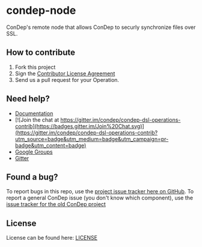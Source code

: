 condep-node
=============================

ConDep's remote node that allows ConDep to securly synchronize files over SSL. 

How to contribute
-----------------
1. Fork this project
2. Sign the [Contributor License Agreement](http://www.condep.io/contribute/)
3. Send us a pull request for your Operation.

Need help?
----------
* [Documentation](http://www.condep.io/docs)
* [![Join the chat at https://gitter.im/condep/condep-dsl-operations-contrib](https://badges.gitter.im/Join%20Chat.svg)](https://gitter.im/condep/condep-dsl-operations-contrib?utm_source=badge&utm_medium=badge&utm_campaign=pr-badge&utm_content=badge)
* [Google Groups](https://groups.google.com/forum/#!forum/con-dep)
* [Gitter](https://gitter.im/condep?utm_source=share-link&utm_medium=link&utm_campaign=share-link)

Found a bug?
------------
To report bugs in this repo, use the [project issue tracker here on GitHub](https://github.com/condep/condep-node/issues). To report a general ConDep issue (you don't know which component), use the [issue tracker for the old ConDep project](https://github.com/condep/ConDep/issues)

License
-------
License can be found here: [LICENSE](LICENSE)
